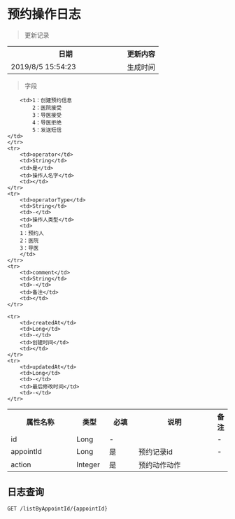 # 预约操作日志

> 更新记录

<table>
    <tr>
        <th style="width:250px;">日期</th>
        <th>更新内容</th>
    </tr>
    <tr>
        <td>2019/8/5 15:54:23 </td>
        <td>生成时间</td>
    </tr>
</table>

> 字段

<table>
    <tr>
        <th style="width:150px;">属性名称</th>
        <th style="width:60px;">类型</th>
        <th style="width:60px;">必填</th>
        <th style="width:200px;">说明</th>
        <th>备注</th>
    </tr>
    <tr>
        <td>id</td>
        <td>Long</td>
        <td>-</td>
        <td></td>
        <td>-</td>
    </tr>
    <tr>
        <td>appointId</td>
        <td>Long</td>
        <td>是</td>
        <td>预约记录id</td>
        <td>-</td>
    </tr>
    <tr>
        <td>action</td>
        <td>Integer</td>
        <td>是</td>
        <td>预约动作动作</td>

        <td>1：创建预约信息
			2：医院接受
			3：导医接受
			4：导医拒绝
			5：发送短信
	</td>
    </tr>
    <tr>
        <td>operator</td>
        <td>String</td>
        <td>是</td>
        <td>操作人名字</td>
        <td></td>
    </tr>
    <tr>
        <td>operatorType</td>
        <td>String</td>
        <td>-</td>
        <td>操作人类型</td>
        <td>
		1：预约人
		2：医院
		3：导医
		</td>
    </tr>
	<tr>
        <td>comment</td>
        <td>String</td>
        <td>-</td>
        <td>备注</td>
        <td></td>
    </tr>
  
	<tr>
        <td>createdAt</td>
        <td>Long</td>
        <td>-</td>
        <td>创建时间</td>
        <td></td>
    </tr>
    <tr>
        <td>updatedAt</td>
        <td>Long</td>
        <td>-</td>
        <td>最后修改时间</td>
        <td>-</td>
    </tr>
</table>

## 日志查询

```
GET /listByAppointId/{appointId}
```

